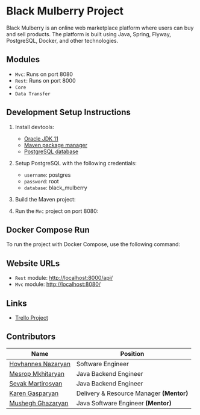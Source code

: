 # Black Mulberry Project

Black Mulberry is an online web marketplace platform where users can buy and sell products. The platform is built using
Java, Spring, Flyway, PostgreSQL, Docker, and other technologies.

## Modules

- `Mvc`: Runs on port 8080
- `Rest`: Runs on port 8000
- `Core`
- `Data Transfer`

## Development Setup Instructions

1. Install devtools:
    - [Oracle JDK 11](https://www.oracle.com/java/technologies/javase/jdk11-archive-downloads.html)
    - [Maven package manager](https://maven.apache.org/download.cgi)
    - [PostgreSQL database](https://www.enterprisedb.com/downloads/postgres-postgresql-downloads)

2. Setup PostgreSQL with the following credentials:
    - `username`: postgres
    - `password`: root
    - `database`: black_mulberry

3. Build the Maven project:


4. Run the `Mvc` project on port 8080:

## Docker Compose Run

To run the project with Docker Compose, use the following command:

## Website URLs

- `Rest` module: [http://localhost:8000/api/](http://localhost:8000/api/)
- `Mvc` module: [http://localhost:8080/](http://localhost:8080/)

## Links

- [Trello Project](https://trello.com/w/decodeitspace/)

## Contributors

| Name                                                       | Position                               |
|------------------------------------------------------------|----------------------------------------|
| [Hovhannes Nazaryan](https://github.com/hovnaz)            | Software Engineer                      |
| [Mesrop Mkhitaryan](https://github.com/MesropMkhitaryan)   | Java Backend Engineer                  |
| [Sevak Martirosyan](https://github.com/sevakmartirosyan92) | Java Backend Engineer                  |
| [Karen Gasparyan](https://github.com/mrkaren)              | Delivery & Resource Manager **(Mentor)**|                                 |
| [Mushegh Ghazaryan](https://github.com/Mushegh128)         | Java Software Engineer **(Mentor)**    |
